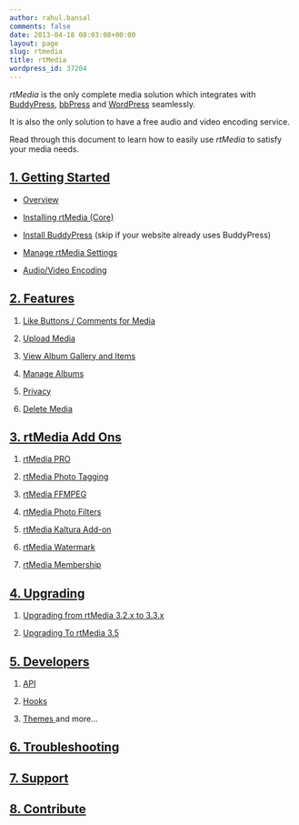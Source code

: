 ```yaml
---
author: rahul.bansal
comments: false
date: 2013-04-18 08:03:08+00:00
layout: page
slug: rtmedia
title: rtMedia
wordpress_id: 37204
---
```


*rtMedia* is the only complete media solution which integrates with [BuddyPress](https://buddypress.org/), [bbPress](https://bbpress.org/) and [WordPress](https://wordpress.org/) seamlessly.

It is also the only solution to have a free audio and video encoding service.

Read through this document to learn how to easily use *rtMedia* to satisfy your media needs.


## [1. Getting Started]()




  * [Overview](/rtmedia/getting-started/)
  
	
  * [Installing rtMedia (Core)](/rtmedia/getting-started/install-rtmedia/)

	
  * [Install BuddyPress](http://docs.rtcamp.com/rtmedia/getting-started/install-buddypress/) (skip if your website already uses BuddyPress)

	
  * [Manage rtMedia Settings](http://docs.rtcamp.com/rtmedia/getting-started/settings/)

	
  * [Audio/Video Encoding](http://docs.rtcamp.com/rtmedia/getting-started/audio-video-encoding/)




## [2. Features](http://docs.rtcamp.com/rtmedia/features/)





	
  1. [Like Buttons / Comments for Media](http://docs.rtcamp.com/rtmedia/features/like/)

	
  2. [Upload Media](http://docs.rtcamp.com/rtmedia/features/upload-media/)

	
  3. [View Album Gallery and Items](http://docs.rtcamp.com/rtmedia/features/view/)

	
  4. [Manage Albums](http://docs.rtcamp.com/rtmedia/features/manage/)

	
  5. [Privacy](http://docs.rtcamp.com/rtmedia/features/privacy/)

	
  6. [Delete Media](http://docs.rtcamp.com/rtmedia/features/delete/)




## [3. rtMedia Add Ons](http://docs.rtcamp.com/rtmedia/addons/)





	
  1. [rtMedia PRO](http://docs.rtcamp.com/rtmedia/addons/rtmedia-pro/)[
](http://docs.rtcamp.com/rtmedia/addons/rtmedia-pro/)

	
  2. [rtMedia Photo Tagging](http://docs.rtcamp.com/rtmedia/addons/photo-tagging/)

	
  3. [rtMedia FFMPEG](http://docs.rtcamp.com/rtmedia/addons/ffmpeg/)

	
  4. [rtMedia Photo Filters](http://docs.rtcamp.com/rtmedia/addons/rtmedia-instagram/)

	
  5. [rtMedia Kaltura Add-on](http://docs.rtcamp.com/rtmedia/addons/rtmedia-kaltura-add-on/)

	
  6. [rtMedia Watermark](http://docs.rtcamp.com/rtmedia/addons/watermark/)

	
  7. [rtMedia Membership](http://docs.rtcamp.com/rtmedia/addons/membership)




## [4. Upgrading](http://docs.rtcamp.com/rtmedia/upgrading/)





	
  1. [Upgrading from rtMedia 3.2.x to 3.3.x](http://docs.rtcamp.com/rtmedia/upgrading/upgrading-rtmedia-3-2-to-3-3/)[
](http://docs.rtcamp.com/rtmedia/upgrading/upgrading-rtmedia-3-2-to-3-3/)

	
  2. [Upgrading To rtMedia 3.5](http://docs.rtcamp.com/rtmedia/upgrading/upgrading-to-rtmedia-3-5/)




## [5. Developers](http://docs.rtcamp.com/rtmedia/developer/)





	
  1. [API](http://docs.rtcamp.com/rtmedia/developer/api/)[
](http://docs.rtcamp.com/rtmedia/developer/api/)

	
  2. [Hooks](http://docs.rtcamp.com/rtmedia/developer/hooks/)

	
  3. [Themes
](http://docs.rtcamp.com/rtmedia/developer/themes/)and more...




## [6. Troubleshooting](http://docs.rtcamp.com/rtmedia/troubleshooting/)




## [7. Support](http://docs.rtcamp.com/rtmedia/support-2/)




## [8. Contribute](http://docs.rtcamp.com/rtmedia/contribute/)
